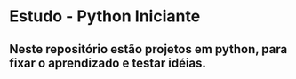 # Estudo - Python Iniciante 
## Neste repositório estão projetos em python, para fixar o aprendizado e testar idéias.